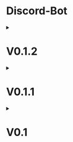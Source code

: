 # Discord-Bot


<details>
  <summary><h1>V0.1.2</h1></summary>
  
  - Kacken Command hinzugefügt
  - Schnauze!
</details>

<details>
  <summary><h1>V0.1.1</h1></summary>
  
  - Kleiner Bug-Fix
</details>

<details>
  <summary><h1>V0.1</h1></summary>
  
  - Bot läuft
  - Code aufgeräumt
  - erster Slash-Command hinzugefügt
  - README.md aktualisiert
</details>
